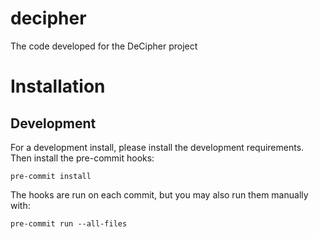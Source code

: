 # decipher
The code developed for the DeCipher project

# Installation

## Development
For a development install, please install the development requirements. Then install the pre-commit hooks:

```
pre-commit install
```
The hooks are run on each commit, but you may also run them manually with:

```
pre-commit run --all-files
```
